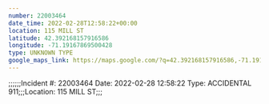 ```yaml
---
number: 22003464
date_time: 2022-02-28T12:58:22+00:00
location: 115 MILL ST
latitude: 42.392168157916586
longitude: -71.19167869500428
type: UNKNOWN TYPE
google_maps_link: https://maps.google.com/?q=42.392168157916586,-71.19167869500428
---
```


;;;;;;Incident #: 22003464  Date: 2022-02-28 12:58:22   Type: ACCIDENTAL 911;;;Location: 115 MILL ST;;;
